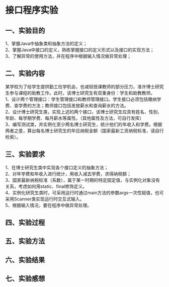 # 接口程序实验
## 一、实验目的  
1、掌握Java中抽象类和抽象方法的定义；  
2、掌握Java中接口的定义，熟练掌握接口的定义形式以及接口的实现方法；  
3、了解异常的使用方法，并在程序中根据输入情况做异常处理；
## 二、实验内容  
某学校为了给学生提供勤工俭学机会，也减轻授课教师的部分压力，准许博士研究生参与课程的助教工作。此时，该博士研究生有双重身份：学生和助教教师。  
1、设计两个管理接口：学生管理接口和教师管理接口。学生接口必须包括缴纳学费、查学费的方法；教师接口包括发放薪水和查询薪水的方法。  
2、设计博士研究生类，实现上述的两个接口，该博士研究生应具有姓名、性别、年龄、每学期学费、每月薪水等属性。（其他属性及方法，可自行发挥）  
3、编写测试类，并实例化至少两名博士研究生，统计他们的年收入和学费。根据两者之差，算出每名博士研究生的年应纳税金额（国家最新工资纳税标准，请自行检索）。
## 三、实验要求
1、在博士研究生类中实现各个接口定义的抽象方法；  
2、对年学费和年收入进行统计，用收入减去学费，求得纳税额；  
3、国家最新纳税标准（系数），属于某一时期的特定固定值，与实例化对象没有关系，考虑如何用static、final修饰定义。  
4、实例化研究生类时，可采用运行时通过main方法的参数args一次性赋值，也可采用Scanner类实现运行时交互式输入。  
5、根据输入情况，要在程序中做异常处理。
## 四、实验过程
## 五、实验方法
## 六、实验结果
## 七、实验感想
